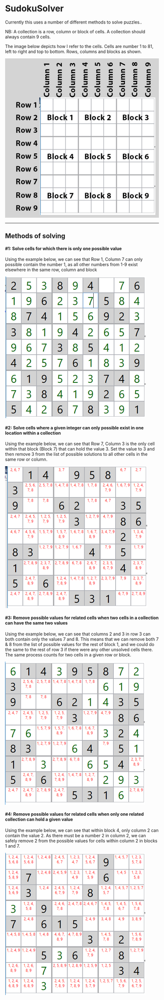 # SudokuSolver

Currently this uses a number of different methods to solve puzzles..

NB: A collection is a row, column or block of cells. A collection should always contain 9 cells.

The image below depicts how I refer to the cells. Cells are number 1 to 81, left to right and top to bottom.
Rows, columns and blocks as shown.

<img src="https://raw.githubusercontent.com/hewisaurus/SudokuSolver/master/Images/layout.jpg">

--- 
## Methods of solving

#### #1: Solve cells for which there is only one possible value
Using the example below, we can see that Row 1, Column 7 can only possible contain the number 1, as all other numbers from 1-9 exist elsewhere in the same row, column and block

<img src="https://raw.githubusercontent.com/hewisaurus/SudokuSolver/master/Images/Step1.PNG">



#### #2: Solve cells where a given integer can only possible exist in one location within a collection

Using the example below, we can see that Row 7, Column 3 is the only cell within that block (Block 7) that can hold the value 3. Set the value to 3 
and then remove 3 from the list of possible solutions to all other cells in the same row or column.

<img src="https://raw.githubusercontent.com/hewisaurus/SudokuSolver/master/Images/Step2.PNG">

#### #3: Remove possible values for related cells when two cells in a collection can have the same two values

Using the example below, we can see that columns 2 and 3 in row 3 can both contain only the values 7 and 8. 
This means that we can remove both 7 & 8 from the list of possible values for the rest of block 1, and we could 
do the same to the rest of row 3 if there were any other unsolved cells there. The same process counts for two cells in a given row or block.

<img src="https://raw.githubusercontent.com/hewisaurus/SudokuSolver/master/Images/step3.PNG">

#### #4: Remove possible values for related cells when only one related collection can hold a given value

Using the example below, we can see that within block 4, only column 2 can contain the value 2. 
As there must be a number 2 in column 2, we can safely remove 2 from the possible values for cells within column 2 in blocks 1 and 7.

<img src="https://raw.githubusercontent.com/hewisaurus/SudokuSolver/master/Images/step4.PNG">
